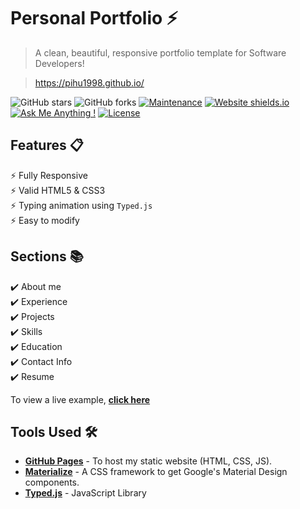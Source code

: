 # Personal Portfolio ⚡️ 
> A clean, beautiful, responsive portfolio template for Software Developers!

> https://pihu1998.github.io/

![GitHub stars](https://img.shields.io/github/stars/Pihu1998/Pihu1998.github.io) 
![GitHub forks](https://img.shields.io/github/forks/Pihu1998/Pihu1998.github.io)
[![Maintenance](https://img.shields.io/badge/maintained-yes-green.svg)](https://github.com/Pihu1998/varadbhogayata.github.io/commits/master)
[![Website shields.io](https://img.shields.io/badge/website-up-yellow)](http://Pihu1998.github.io/)
[![Ask Me Anything !](https://img.shields.io/badge/ask%20me-linkedin-1abc9c.svg)](https://www.linkedin.com/in/pranamika-pandey-7a3610171//)
[![License](http://img.shields.io/:license-mit-blue.svg?style=flat-square)](http://badges.mit-license.org)


## Features 📋
⚡️ Fully Responsive\
⚡️ Valid HTML5 & CSS3\
⚡️ Typing animation using `Typed.js`\
⚡️ Easy to modify


## Sections 📚
✔️ About me\
✔️ Experience\
✔️ Projects \
✔️ Skills \
✔️ Education\
✔️ Contact Info\
✔️ Resume

To view a live example, **[click here](https://Pihu1998.github.io/)**

## Tools Used 🛠️
* [<b>GitHub Pages</b>](https://create-react-app.dev/docs/deployment/#github-pages) - To host my static website (HTML, CSS, JS).
* [<b>Materialize</b>](https://materializecss.com/) - A CSS framework to get Google's Material Design components.
* [<b>Typed.js</b>](https://mattboldt.com/demos/typed-js/) - JavaScript Library
